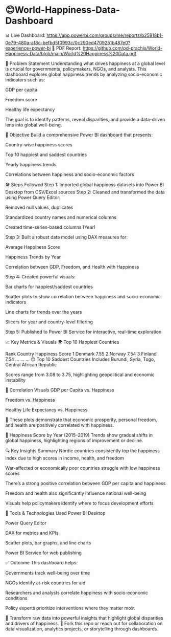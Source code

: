 # 😊World-Happiness-Data-Dashboard
 
📊 Live Dashboard: https://app.powerbi.com/groups/me/reports/b25918b1-0e79-480a-af8c-befbd5f0993c/0c290ed4709251b487e0?experience=power-bi
📄 PDF Report: https://github.com/pd-prachis/World-Happiness-Data/blob/main/World%20Happiness%20Data.pdf

📌 Problem Statement
Understanding what drives happiness at a global level is crucial for governments, policymakers, NGOs, and analysts. This dashboard explores global happiness trends by analyzing socio-economic indicators such as:

GDP per capita

Freedom score

Healthy life expectancy

The goal is to identify patterns, reveal disparities, and provide a data-driven lens into global well-being.

🎯 Objective
Build a comprehensive Power BI dashboard that presents:

Country-wise happiness scores

Top 10 happiest and saddest countries

Yearly happiness trends

Correlations between happiness and socio-economic factors

🛠️ Steps Followed
Step 1: Imported global happiness datasets into Power BI Desktop from CSV/Excel sources
Step 2: Cleaned and transformed the data using Power Query Editor:

Removed null values, duplicates

Standardized country names and numerical columns

Created time-series-based columns (Year)

Step 3: Built a robust data model using DAX measures for:

Average Happiness Score

Happiness Trends by Year

Correlation between GDP, Freedom, and Health with Happiness

Step 4: Created powerful visuals:

Bar charts for happiest/saddest countries

Scatter plots to show correlation between happiness and socio-economic indicators

Line charts for trends over the years

Slicers for year and country-level filtering

Step 5: Published to Power BI Service for interactive, real-time exploration

📈 Key Metrics & Visuals
🌍 Top 10 Happiest Countries

Rank	Country	Happiness Score
1	Denmark	7.55
2	Norway	7.54
3	Finland	7.54
…	…	…
😔 Top 10 Saddest Countries
Includes Burundi, Syria, Togo, Central African Republic

Scores range from 3.08 to 3.75, highlighting geopolitical and economic instability

🔄 Correlation Visuals
GDP per Capita vs. Happiness

Freedom vs. Happiness

Healthy Life Expectancy vs. Happiness

📌 These plots demonstrate that economic prosperity, personal freedom, and health are positively correlated with happiness.

📆 Happiness Score by Year (2015–2019)
Trends show gradual shifts in global happiness, highlighting regions of improvement or decline.

🔍 Key Insights Summary
Nordic countries consistently top the happiness index due to high scores in income, health, and freedom

War-affected or economically poor countries struggle with low happiness scores

There’s a strong positive correlation between GDP per capita and happiness

Freedom and health also significantly influence national well-being

Visuals help policymakers identify where to focus development efforts

💼 Tools & Technologies Used
Power BI Desktop

Power Query Editor

DAX for metrics and KPIs

Scatter plots, bar graphs, and line charts

Power BI Service for web publishing

✅ Outcome
This dashboard helps:

Governments track well-being over time

NGOs identify at-risk countries for aid

Researchers and analysts correlate happiness with socio-economic conditions

Policy experts prioritize interventions where they matter most

💬 Transform raw data into powerful insights that highlight global disparities and drivers of happiness.
📁 Fork this repo or reach out for collaboration on data visualization, analytics projects, or storytelling through dashboards.
